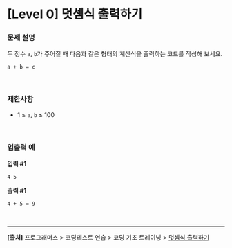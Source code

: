 # [Level 0] 덧셈식 출력하기

### 문제 설명
두 정수 `a`, `b`가 주어질 때 다음과 같은 형태의 계산식을 출력하는 코드를 작성해 보세요.
```
a + b = c
```

<br>

### 제한사항
* 1 ≤ `a`, `b` ≤ 100

<br>

### 입출력 예
**입력 #1**
```
4 5
```

**출력 #1**
```
4 + 5 = 9
```

<br>

---
**[출처]** 프로그래머스 > 코딩테스트 연습 > 코딩 기초 트레이닝 > [덧셈식 출력하기](https://school.programmers.co.kr/learn/courses/30/lessons/181947)